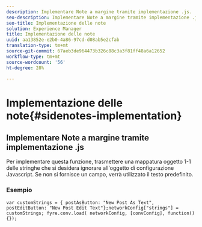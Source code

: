 ```yaml
---
description: Implementare Note a margine tramite implementazione .js.
seo-description: Implementare Note a margine tramite implementazione .js.
seo-title: Implementazione delle note
solution: Experience Manager
title: Implementazione delle note
uuid: aa13852e-e2b0-4a86-97cd-d08ab5e2cfab
translation-type: tm+mt
source-git-commit: 67aeb3de964473b326c88c3a3f81ff48a6a12652
workflow-type: tm+mt
source-wordcount: '56'
ht-degree: 28%

---
```



# Implementazione delle note{#sidenotes-implementation}

## Implementare Note a margine tramite implementazione .js

Per implementare questa funzione, trasmettere una mappatura oggetto 1-1 delle stringhe che si desidera ignorare all&#39;oggetto di configurazione Javascript. Se non si fornisce un campo, verrà utilizzato il testo predefinito.

### Esempio 

```
var customStrings = { postAsButton: "New Post As Text", postEditButton: "New Post Edit Text"};networkConfig["strings"] = customStrings; fyre.conv.load( networkConfig, [convConfig], function(){});
```
